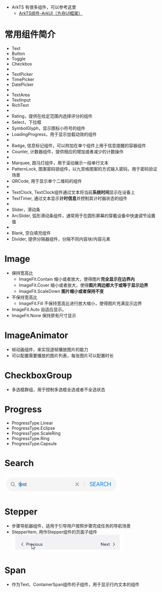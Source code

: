 - ArkTS 有很多组件，可以参考这里
	- [ArkTS组件-ArkUI（方舟UI框架）](https://developer.huawei.com/consumer/cn/doc/harmonyos-references/arkui-declarative-comp)
# 常用组件简介
- Text
- Button
- Toggle
- Checkbox
- 
- TextPicker
- TimePicker
- DatePicker
- 
- TextArea
- TextInput
- RichText
- 
- Rating，提供在给定范围内选择评分的组件
- Select，下拉框
- SymbolGlyph，显示图标小符号的组件
- LoadingProgress，用于显示加载动效的组件
- 
- Badge, 信息标记组件，可以附加在单个组件上用于信息提醒的容器组件
- Counter, 计数器组件，提供相应的增加或者减少的计数操作
- 
- Marquee, 跑马灯组件，用于滚动展示一段单行文本
- PatternLock, 图案密码锁组件，以九宫格图案的方式输入密码，用于密码验证场景
- QRCode, 用于显示单个二维码的组件
- 
- TextClock, TextClock组件通过文本将当前**系统时间**显示在设备上
- TextTimer, 通过文本显示**计时信息**并控制其计时器状态的组件
- 
- Slider，滑动条
- ArcSlider, 弧形滑动条组件，通常用于在圆形屏幕的穿戴设备中快速调节设置值
- 
- Blank, 空白填充组件
- Divider, 提供分隔器组件，分隔不同内容块/内容元素
# Image
- 保持宽高比
	- ImageFit.Contain 缩小或者放大，使得图片**完全显示在边界内**
	- ImageFit.Cover 缩小或者放大，使得**图片两边都大于或等于显示边界**
	- ImageFit.ScaleDown **图片缩小或者保持不变**
- 不保持宽高比
	- ImageFit.Fill 不保持宽高比进行放大缩小，使得图片充满显示边界
- ImageFit.Auto 自适应显示。
- ImageFit.None 保持原有尺寸显示

# ImageAnimator
- 帧动画组件，来实现逐帧播放图片的能力
- 可以配置需要播放的图片列表，每张图片可以配置时长

# CheckboxGroup
- 多选框群组，用于控制多选框全选或者不全选状态

# Progress
- ProgressType.Linear
- ProgressType.Eclipse
- ProgressType.ScaleRing
- ProgressType.Ring
- ProgressType.Capsule

# Search
![](../photo/Pasted%20image%2020250706201845.png)

# Stepper
- 步骤导航器组件，适用于引导用户按照步骤完成任务的导航场景
- StepperItem, 用作Stepper组件的页面子组件
![](../photo/Pasted%20image%2020250706204003.png)
# Span
- 作为Text、ContainerSpan组件的子组件，用于显示行内文本的组件


